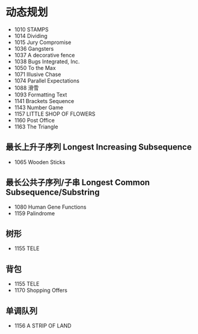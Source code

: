 # 动态规划

- 1010 STAMPS
- 1014 Dividing
- 1015 Jury Compromise
- 1036 Gangsters
- 1037 A decorative fence
- 1038 Bugs Integrated, Inc.
- 1050 To the Max
- 1071 Illusive Chase
- 1074 Parallel Expectations
- 1088 滑雪
- 1093 Formatting Text
- 1141 Brackets Sequence
- 1143 Number Game
- 1157 LITTLE SHOP OF FLOWERS
- 1160 Post Office
- 1163 The Triangle


## 最长上升子序列 Longest Increasing Subsequence

- 1065 Wooden Sticks


## 最长公共子序列/子串 Longest Common Subsequence/Substring

- 1080 Human Gene Functions
- 1159 Palindrome


## 树形

- 1155 TELE


## 背包

- 1155 TELE
- 1170 Shopping Offers


## 单调队列

- 1156 A STRIP OF LAND
